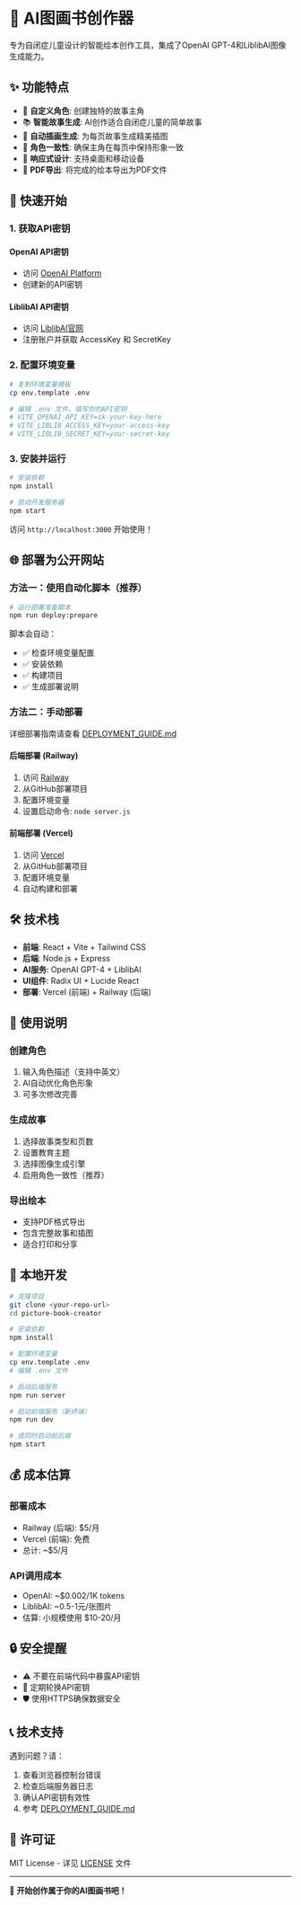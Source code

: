 # 🎨 AI图画书创作器

专为自闭症儿童设计的智能绘本创作工具，集成了OpenAI GPT-4和LiblibAI图像生成能力。

## ✨ 功能特点

- 🧒 **自定义角色**: 创建独特的故事主角
- 📚 **智能故事生成**: AI创作适合自闭症儿童的简单故事
- 🎨 **自动插画生成**: 为每页故事生成精美插图
- 🔄 **角色一致性**: 确保主角在每页中保持形象一致
- 📱 **响应式设计**: 支持桌面和移动设备
- 📄 **PDF导出**: 将完成的绘本导出为PDF文件

## 🚀 快速开始

### 1. 获取API密钥

#### OpenAI API密钥
- 访问 [OpenAI Platform](https://platform.openai.com/api-keys)
- 创建新的API密钥

#### LiblibAI API密钥
- 访问 [LiblibAI官网](https://www.liblibai.com/)
- 注册账户并获取 AccessKey 和 SecretKey

### 2. 配置环境变量

```bash
# 复制环境变量模板
cp env.template .env

# 编辑 .env 文件，填写你的API密钥
# VITE_OPENAI_API_KEY=sk-your-key-here
# VITE_LIBLIB_ACCESS_KEY=your-access-key
# VITE_LIBLIB_SECRET_KEY=your-secret-key
```

### 3. 安装并运行

```bash
# 安装依赖
npm install

# 启动开发服务器
npm start
```

访问 `http://localhost:3000` 开始使用！

## 🌐 部署为公开网站

### 方法一：使用自动化脚本（推荐）

```bash
# 运行部署准备脚本
npm run deploy:prepare
```

脚本会自动：
- ✅ 检查环境变量配置
- ✅ 安装依赖
- ✅ 构建项目
- ✅ 生成部署说明

### 方法二：手动部署

详细部署指南请查看 [DEPLOYMENT_GUIDE.md](./DEPLOYMENT_GUIDE.md)

#### 后端部署 (Railway)
1. 访问 [Railway](https://railway.app/)
2. 从GitHub部署项目
3. 配置环境变量
4. 设置启动命令: `node server.js`

#### 前端部署 (Vercel)
1. 访问 [Vercel](https://vercel.com/)
2. 从GitHub部署项目
3. 配置环境变量
4. 自动构建和部署

## 🛠️ 技术栈

- **前端**: React + Vite + Tailwind CSS
- **后端**: Node.js + Express
- **AI服务**: OpenAI GPT-4 + LiblibAI
- **UI组件**: Radix UI + Lucide React
- **部署**: Vercel (前端) + Railway (后端)

## 📖 使用说明

### 创建角色
1. 输入角色描述（支持中英文）
2. AI自动优化角色形象
3. 可多次修改完善

### 生成故事
1. 选择故事类型和页数
2. 设置教育主题
3. 选择图像生成引擎
4. 启用角色一致性（推荐）

### 导出绘本
- 支持PDF格式导出
- 包含完整故事和插图
- 适合打印和分享

## 🔧 本地开发

```bash
# 克隆项目
git clone <your-repo-url>
cd picture-book-creator

# 安装依赖
npm install

# 配置环境变量
cp env.template .env
# 编辑 .env 文件

# 启动后端服务
npm run server

# 启动前端服务（新终端）
npm run dev

# 或同时启动前后端
npm start
```

## 💰 成本估算

### 部署成本
- Railway (后端): $5/月
- Vercel (前端): 免费
- 总计: ~$5/月

### API调用成本
- OpenAI: ~$0.002/1K tokens
- LiblibAI: ~0.5-1元/张图片
- 估算: 小规模使用 $10-20/月

## 🔒 安全提醒

- ⚠️ 不要在前端代码中暴露API密钥
- 🔑 定期轮换API密钥
- 🛡️ 使用HTTPS确保数据安全

## 📞 技术支持

遇到问题？请：
1. 查看浏览器控制台错误
2. 检查后端服务器日志
3. 确认API密钥有效性
4. 参考 [DEPLOYMENT_GUIDE.md](./DEPLOYMENT_GUIDE.md)

## 📝 许可证

MIT License - 详见 [LICENSE](./LICENSE) 文件

---

🎉 **开始创作属于你的AI图画书吧！** 